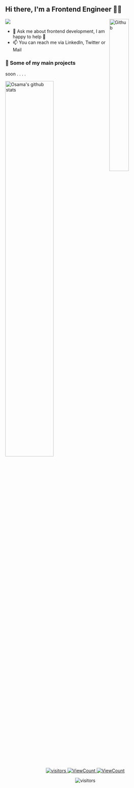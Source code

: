 ## Hi there, I'm a Frontend Engineer 👨‍💻

![](https://img.shields.io/badge/Frontend-Engineer-sucess)
<img width="35%" align="right" alt="Github" src="https://raw.githubusercontent.com/onimur/.github/master/.resources/git-header.svg" />

- 💬 Ask me about frontend development, I am happy to help 🤝
- 📫 You can reach me via LinkedIn, Twitter or Mail

### 🚀 Some of my main projects
soon . . . .


<img width="55%" alt="Osama's github stats" src="https://github-readme-stats.vercel.app/api?username=osamamammar&show_icons=true&hide_border=true&title_color=000000" />

<p align="center" >
 <a href="https://linkedin.com/in/osamamammar/" target="_blank">
  <img alt="visitors" src="https://img.shields.io/badge/-LinkedIn-blue?style=flat&logo=Linkedin&logoColor=white&link=https://linkedin.com/in/osamamammar/" />
 </a>
 <a href="https://twitter.com/osamamammar" target="_blank">
  <img alt="ViewCount" src="https://img.shields.io/badge/-Twitter-1ca0f1?style=flat&labelColor=1ca0f1&logo=twitter&logoColor=white&link=https://twitter.com/osamamammar" />
 </a>
 <a href="mailto:osamaammar29@gmail.com">
  <img alt="ViewCount" src="https://img.shields.io/badge/-Gmail-c14438?style=flat&logo=Gmail&logoColor=white&link=mailto:osamaammar29@gmail.com" />
 </a>
</p>
 
<p align="center" >
  <img alt="visitors" src="https://visitor-badge.glitch.me/badge?page_id=osamamammar.visitor.svg" />
</p>
